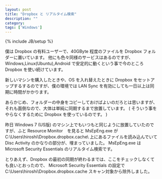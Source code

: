 ```yaml
---
layout: post
title: "Dropbox と リアルタイム検索"
description: ""
category: 
tags: ['Windows']
---
```

{% include JB/setup %}

僕は Dropbox の有料ユーザーで、40GByte 程度のファイルを Dropbox フォルダーに置いています。
他にも色々同様のサービスはあるのですが、Windows,Linux(Ubuntu),Android で安定的に動くという事で今のところ Dropbox を使い続けています。 

新しいマシンを購入したときや、OS を入れ替えたときに Dropbox をセットアップするするのですが、僕の環境では LAN Sync を有効にしても一日以上は同期に時間がかかります。

あらかじめ、フォルダーの中身をコピーしておけばよいのだろとは思いますが、 それも面倒なので、大体は単純に同期するまで放置しています。
( そういう事をやらなくするために Dropbox を使っているのです。 )

昨日 Windows 7 (US版) のマシン上でもいつもと同じように放置していたのですが、ふと Resource Monitor　を見ると 
MsEpEng.exe が C:\Users\hiroshi\Dropbox\.dropbox.cache\ 上にあるファイルを読み込んでいて Disc Activity のかなりの部分が、埋まっていました。
MsEpEng.exe は Microsoft Security Essentials のリアルタイム検索です。

とりあえず、Dropbox の最初の同期が終わるまでは、ここをチェックしなくても良いとおったので、 
Microsoft Security Essentials の設定で C:\Users\hiroshi\Dropbox\.dropbox.cache スキャン対象から除外しました。

